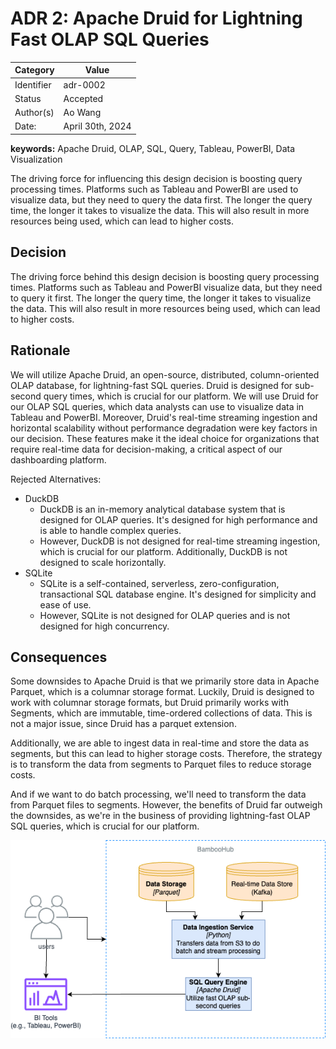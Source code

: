 # ADR 2: Apache Druid for Lightning Fast OLAP SQL Queries

| Category   | Value            |
| ---------- | ---------------- |
| Identifier | adr-0002         |
| Status     | Accepted         |
| Author(s)  | Ao Wang          |
| Date:      | April 30th, 2024 |

**keywords:** Apache Druid, OLAP, SQL, Query, Tableau, PowerBI, Data Visualization

The driving force for influencing this design decision is boosting query processing times. Platforms such as Tableau and PowerBI are used to visualize data, but they need to query the data first. The longer the query time, the longer it takes to visualize the data. This will also result in more resources being used, which can lead to higher costs.

## Decision

The driving force behind this design decision is boosting query processing times. Platforms such as Tableau and PowerBI visualize data, but they need to query it first. The longer the query time, the longer it takes to visualize the data. This will also result in more resources being used, which can lead to higher costs.

## Rationale

We will utilize Apache Druid, an open-source, distributed, column-oriented OLAP database, for lightning-fast SQL queries. Druid is designed for sub-second query times, which is crucial for our platform. We will use Druid for our OLAP SQL queries, which data analysts can use to visualize data in Tableau and PowerBI. Moreover, Druid's real-time streaming ingestion and horizontal scalability without performance degradation were key factors in our decision. These features make it the ideal choice for organizations that require real-time data for decision-making, a critical aspect of our dashboarding platform.

Rejected Alternatives:

- DuckDB
  - DuckDB is an in-memory analytical database system that is designed for OLAP queries. It's designed for high performance and is able to handle complex queries.
  - However, DuckDB is not designed for real-time streaming ingestion, which is crucial for our platform. Additionally, DuckDB is not designed to scale horizontally.
- SQLite
  - SQLite is a self-contained, serverless, zero-configuration, transactional SQL database engine. It's designed for simplicity and ease of use.
  - However, SQLite is not designed for OLAP queries and is not designed for high concurrency.

## Consequences

Some downsides to Apache Druid is that we primarily store data in Apache Parquet, which is a columnar storage format. Luckily, Druid is designed to work with columnar storage formats, but Druid primarily works with Segments, which are immutable, time-ordered collections of data. This is not a major issue, since Druid has a parquet extension.

Additionally, we are able to ingest data in real-time and store the data as segments, but this can lead to higher storage costs. Therefore, the strategy is to transform the data from segments to Parquet files to reduce storage costs.

And if we want to do batch processing, we'll need to transform the data from Parquet files to segments. However, the benefits of Druid far outweigh the downsides, as we're in the business of providing lightning-fast OLAP SQL queries, which is crucial for our platform.

![alt text](../img/ADR2.drawio.png)

